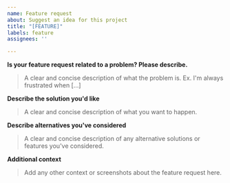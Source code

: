 ```yaml
---
name: Feature request
about: Suggest an idea for this project
title: "[FEATURE]"
labels: feature
assignees: ''

---
```


**Is your feature request related to a problem? Please describe.**
> A clear and concise description of what the problem is. Ex. I'm always frustrated when [...]



**Describe the solution you'd like**
> A clear and concise description of what you want to happen.



**Describe alternatives you've considered**
> A clear and concise description of any alternative solutions or features you've considered.



**Additional context**
> Add any other context or screenshots about the feature request here.

